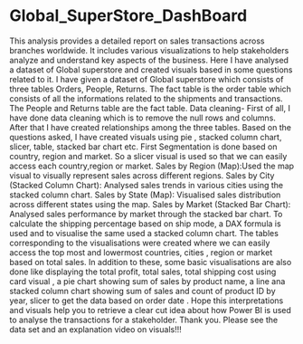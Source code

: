 # Global_SuperStore_DashBoard

This analysis provides a detailed report on sales transactions across branches worldwide. It includes various visualizations to help stakeholders analyze and understand key aspects of the business. Here I have analysed a dataset of Global superstore and created visuals based in some questions related to it. I have given a dataset of Global superstore which consists of three tables Orders, People, Returns. The fact table is the order table which consists of all the informations related to the shipments and transactions. The People and Returns table are the fact table. Data cleaning- First of all, I have done data cleaning which is to remove the null rows and columns. After that I have created relationships among the three tables. Based on the questions asked, I have created visuals using pie , stacked column chart, slicer, table, stacked bar chart etc. First Segmentation is done based on country, region and market. So a slicer visual is used so that we can easily access each country,region or market. Sales by Region (Map):Used the map visual to visually represent sales across different regions. Sales by City (Stacked Column Chart): Analysed sales trends in various cities using the stacked column chart. Sales by State (Map): Visualised sales distribution across different states using the map. Sales by Market (Stacked Bar Chart): Analysed sales performance by market through the stacked bar chart. To calculate the shipping percentage based on ship mode, a DAX formula is used and to visualise the same used a stacked column chart. The tables corresponding to the visualisations were created where we can easily access the top most and lowermost countries, cities , region or market based on total sales. In addition to these, some basic visualisations are also done like displaying the total profit, total sales, total shipping cost using card visual , a pie chart showing sum of sales by product name, a line ana stacked column chart showing sum of sales and count of product ID by year, slicer to get the data based on order date . Hope this interpretations and visuals help you to retrieve a clear cut idea about how Power BI is used to analyse the transactions for a stakeholder. Thank you. Please see the data set and an explanation video on visuals!!!
